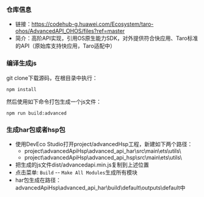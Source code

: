 ### 仓库信息

- 链接：https://codehub-g.huawei.com/Ecosystem/taro-ohos/AdvancedAPI_OHOS/files?ref=master
- 简介：高阶API实现，引用OS原生能力SDK，对外提供符合快应用、Taro标准的API（原始库支持快应用，Taro适配中）

### 编译生成js

git clone下载源码，在根目录中执行：

```
npm install
```

然后使用如下命令打包生成一个js文件：

```
npm run build:advanced
```

### 生成har包或者hsp包

- 使用DevEco Studio打开project/advancedHsp工程，新建如下两个路径：
  - project\advancedApiHsp\advanced_api_har\src\main\ets\utils\
  - project\advancedApiHsp\advanced_api_hsp\src\main\ets\utils\
- 把生成的js文件dist/advancedapi.min.js复制到上述位置
- 点击菜单: `Build` -- `Make All Modules`生成所有模块
- har包生成在路径：advancedApiHsp\advanced_api_har\build\default\outputs\default中
